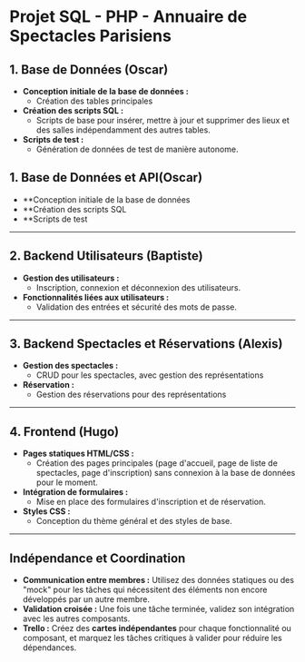 # Projet SQL - PHP - Annuaire de Spectacles Parisiens

## 1. Base de Données (Oscar)
- **Conception initiale de la base de données :**
  - Création des tables principales
- **Création des scripts SQL :**
  - Scripts de base pour insérer, mettre à jour et supprimer des lieux et des salles indépendamment des autres tables.
- **Scripts de test :**
  - Génération de données de test de manière autonome.
## 1. Base de Données et API(Oscar)
- **Conception initiale de la base de données
- **Création des scripts SQL
- **Scripts de test

---

## 2. Backend Utilisateurs (Baptiste)
- **Gestion des utilisateurs :**
  - Inscription, connexion et déconnexion des utilisateurs.
- **Fonctionnalités liées aux utilisateurs :**
  - Validation des entrées et sécurité des mots de passe.

---

## 3. Backend Spectacles et Réservations (Alexis)
- **Gestion des spectacles :**
  - CRUD pour les spectacles, avec gestion des représentations
- **Réservation :**
  - Gestion des réservations pour des représentations
---

## 4. Frontend (Hugo)
- **Pages statiques HTML/CSS :**
  - Création des pages principales (page d'accueil, page de liste de spectacles, page d'inscription) sans connexion à la base de données pour le moment.
- **Intégration de formulaires :**
  - Mise en place des formulaires d'inscription et de réservation.
- **Styles CSS :**
  - Conception du thème général et des styles de base.

---

## Indépendance et Coordination
- **Communication entre membres :** Utilisez des données statiques ou des "mock" pour les tâches qui nécessitent des éléments non encore développés par un autre membre.
- **Validation croisée :** Une fois une tâche terminée, validez son intégration avec les autres composants.
- **Trello :** Créez des **cartes indépendantes** pour chaque fonctionnalité ou composant, et marquez les tâches critiques à valider pour réduire les dépendances.
